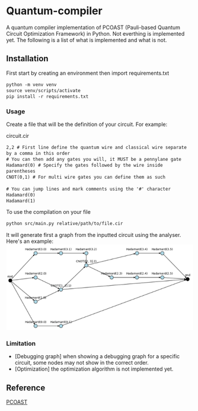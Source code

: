 # Quantum-compiler
A quantum compiler implementation of PCOAST (Pauli-based Quantum Circuit Optimization Framework) in Python.
Not everthing is implemented yet. The following is a list of what is implemented and what is not.

## Installation
First start by creating an environment then import requirements.txt
```
python -m venv venv
source venv/scripts/activate
pip install -r requirements.txt
```

### Usage
Create a file that will be the definition of your circuit. For example:

circuit.cir
```
2,2 # First line define the quantum wire and classical wire separate by a comma in this order
# You can then add any gates you will, it MUST be a pennylane gate
Hadamard(0) # Specify the gates followed by the wire inside parentheses
CNOT(0,1) # For multi wire gates you can define them as such

# You can jump lines and mark comments using the '#' character
Hadamard(0)
Hadamard(1)
```
To use the compilation on your file
```bash
python src/main.py relative/path/to/file.cir
```
It will generate first a graph from the inputted circuit using the analyser. Here's an example: 
![image](./graph_pcoast_example.png)


### Limitation
- [Debugging graph] when showing a debugging graph for a specific circuit, some nodes may not show in the correct order.
- [Optimization] the optimization algorithm is not implemented yet.

## Reference
[PCOAST](https://arxiv.org/pdf/2305.10966v2.pdf)
